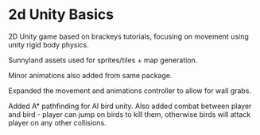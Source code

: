 # 2d Unity Basics

 2D Unity game based on brackeys tutorials, focusing on movement using unity rigid body physics.
 
 Sunnyland assets used for sprites/tiles + map generation.
 
 Minor animations also added from same package.
 
 Expanded the movement and animations controller to allow for wall grabs.

 Added A* pathfinding for AI bird unity. Also added combat between player and bird - player can jump on birds to kill them, otherwise birds will attack player on any other collisions.
